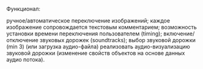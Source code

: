 Функционал:

ручное/автоматическое переключение изображений;
каждое изображение сопровождается текстовым комментарием;
возможность установки времени переключения пользователем (timing);
включение/отключение звуковых дорожек (soundtracks);
выбор звуковой дорожки (min 3) (или загрузка аудио-файла)
реализовать аудио-визуализацию звуковой дорожки (изменение свойств объектов на основе данных аудио потока).
